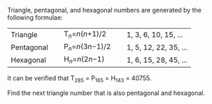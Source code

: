 Triangle, pentagonal, and hexagonal numbers are generated by the
following formulae:

|            |     |                               |     |                       |
|------------|-----|-------------------------------|-----|-----------------------|
| Triangle   |     | T<sub>*n*</sub>=*n*(*n*+1)/2  |     | 1, 3, 6, 10, 15, ...  |
| Pentagonal |     | P<sub>*n*</sub>=*n*(3*n*−1)/2 |     | 1, 5, 12, 22, 35, ... |
| Hexagonal  |     | H<sub>*n*</sub>=*n*(2*n*−1)   |     | 1, 6, 15, 28, 45, ... |

It can be verified that T<sub>285</sub> = P<sub>165</sub> =
H<sub>143</sub> = 40755.

Find the next triangle number that is also pentagonal and hexagonal.
